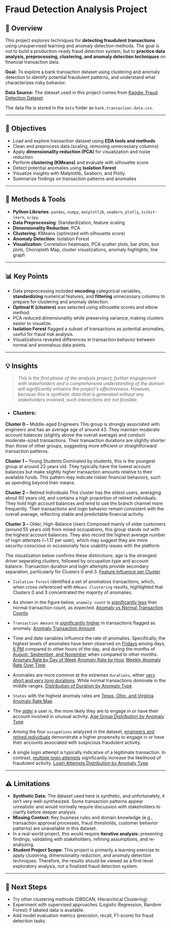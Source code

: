 
# Fraud Detection Analysis Project

## 📌 Overview

This project explores techniques for **detecting fraudulent transactions** using unsupervised learning and anomaly detection methods. The goal is not to build a production-ready fraud detection system, but to **practice data analysis, preprocessing, clustering, and anomaly detection techniques** on financial transaction data.

**Goal:** To explore a bank transaction dataset using clustering and anomaly detection to identify potential fraudulent patterns, and understand what characterizes risky behavior.

**Data Source:** The dataset used in this project comes from [Kaggle: Fraud Detection Dataset](https://www.kaggle.com/datasets/valakhorasani/bank-transaction-dataset-for-fraud-detection).

The data file is stored in the `data` folder as `bank.transaction.data.csv`.

---

## 🎯 Objectives

* Load and explore transaction dataset using **EDA tools and methods**
* Clean and preprocess data (scaling, removing unnecessary columns)
* Apply **dimensionality reduction (PCA)** for visualization and noise reduction
* Perform **clustering (KMeans)** and evaluate with silhouette score
* Detect potential anomalies using **Isolation Forest**
* Visualize insights with Matplotlib, Seaborn, and Plotly
* Summarize findings on transaction patterns and anomalies

---

## 🔧 Methods & Tools

* **Python Libraries**: `pandas`, `numpy`, `matplotlib`, `seaborn`, `plotly`, `scikit-learn`, `scipy`
* **Data Preprocessing**: Standardization, feature scaling
* **Dimensionality Reduction**: PCA
* **Clustering**: KMeans (optimized with silhouette score)
* **Anomaly Detection**: Isolation Forest
* **Visualization**: Correlation heatmaps, PCA scatter plots, bar plots, box plots, Choropleth Map, cluster visualizations, anomaly highlights, line graph

---

## 📊 Key Points

* Data preprocessing included **encoding** categorical variables, **standardizing** numerical features, and **filtering** unnecessary columns to prepare for clustering and anomaly detection.
* **Optimal K (clusters)** was selected using silhouette scores and elbow method.
* PCA reduced dimensionality while preserving variance, making clusters easier to visualize.
* **Isolation Forest** flagged a subset of transactions as potential anomalies, useful for fraud risk analysis.
* Visualizations revealed differences in transaction behavior between normal and anomalous data points.

---

## 💡 Insights
> *This is the first phase of the analysis project; further engagement with stakeholders and a comprehensive understanding of the domain will significantly enhance the project's effectiveness. However, because this is synthetic data that is generated without any stakeholders involved, such interactions are not feasible.*

* ### Clusters: 
**Cluster 0 –** Middle-aged Engineers
This group is strongly associated with engineers and has an average age of around 43. They maintain moderate account balances (slightly above the overall average) and conduct moderate-sized transactions. Their transaction durations are slightly shorter than those of other groups, suggesting more efficient or straightforward transaction patterns.

**Cluster 1 –** Young Students
Dominated by students, this is the youngest group at around 23 years old. They typically have the lowest account balances but make slightly higher transaction amounts relative to their available funds. This pattern may indicate riskier financial behaviors, such as spending beyond their means.

**Cluster 2 –** Retired Individuals
This cluster has the oldest users, averaging about 60 years old, and contains a high proportion of retired individuals. They hold high account balances and tend to use the branch channel more frequently. Their transactions and login behavior remain consistent with the overall average, reflecting stable and predictable financial activity.

**Cluster 3 –** Older, High-Balance Users
Composed mainly of older customers (around 55 years old) from mixed occupations, this group stands out with the highest account balances. They also record the highest average number of login attempts (~1.17 per user), which may suggest they are more security-conscious or occasionally face usability issues with the platform.

The visualization below confirms these distinctions: age is the strongest driver separating clusters, followed by occupation type and account balance. Transaction duration and login attempts provide secondary separation, particularly for Clusters 0 and 3.
    [Feature Influence per Cluster](visuals/Feature%20Influence%20per%20Cluster.png)

* `Isolation Forest` identified a set of anomalous transactions, which, when cross-referenced with `KMeans Clustering` results, highlighted that Clusters 0 and 3 concentrated the majority of anomalies.

* As shown in the figure below, `anomaly count` is <ins>significantly less</ins> than normal transaction count, as expected.
    [Anomaly vs Normal Transaction Counts](visuals/Anomaly%20vs%20Normal%20Transaction%20Counts.png)

* `Transaction Amount` is <ins>significantly higher</ins> in transactions flagged as anomaly.
    [Anomaly Transaction Amount](visuals/Anomaly%20Transaction%20Amount.png)

* Time and date variables influence the rate of anomalies. Specifically, the highest levels of anomalies have been observed on <ins>Fridays</ins> among days, <ins>6 PM</ins> compared to other hours of the day, and during the months of <ins>August, September, and November</ins> when compared to other months.
    [Anomaly Rate by Day of Week](visuals/Anomaly%20Rate%20by%20Day%20of%20Week.png)
    [Anomaly Rate by Hour](visuals/Anomaly%20Rate%20by%20Hour.png)
    [Weekly Anomaly Rate Over Time](visuals/Weekly%20Anomaly%20Rate%20Over%20Time.png)

* Anomalies are more common at the extremes `durations`, either <ins>very short and very long durations</ins>. While normal transactions dominate in the middle ranges.
    [Distribution of Duration by Anomaly Type](visuals/Distribution%20of%20Duration%20by%20Anomaly%20Type.png)

* `States` with the highest anomaly rates are <ins>Texas, Ohio, and Virginia</ins>.
    [Anomaly Rate Map](visuals/Anomaly%20Rate%20Map.png)

* The <ins>older</ins> a user is, the more likely they are to engage in or have their account involved in unusual activity. 
    [Age Group Distribution by Anomaly Type](visuals/Age%20Group%20Distribution%20by%20Anomaly%20Type.png)

* Among the four `occupations` analyzed in the dataset, <ins>engineers and retired individuals</ins> demonstrate a higher propensity to engage in or have their accounts associated with suspicious fraudulent activity.

* A single login attempt is typically indicative of a legitimate transaction. In contrast, <ins>multiple login attempts</ins> significantly increase the likelihood of fraudulent activity.
    [Login Attempts Distribution by Anomaly Type](visuals/Login%20Attempts%20Distribution%20by%20Anomaly%20Type.png)

---

## ⚠️ Limitations 

* **Synthetic Data:** The dataset used here is synthetic, and unfortunately, it isn’t very well-synthesized. Some transaction patterns appear unrealistic and would normally require discussion with stakeholders to clarify before deeper analysis.
* **Missing Context:** Key business rules and domain knowledge (e.g., transaction approval processes, fraud thresholds, customer behavior patterns) are unavailable in this dataset.
* In a real-world project, this would require **iterative analysis:** presenting findings, validating with stakeholders, refining assumptions, and re-analyzing.
* **Student Project Scope:** This project is primarily a learning exercise to apply clustering, dimensionality reduction, and anomaly detection techniques. Therefore, the results should be viewed as a first-level exploratory analysis, not a finalized fraud detection system.

---

## 📌 Next Steps

* Try other clustering methods (DBSCAN, Hierarchical Clustering).
* Experiment with supervised approaches (Logistic Regression, Random Forest) if labeled data is available.
* Add model evaluation metrics (precision, recall, F1-score) for fraud detection tasks.

